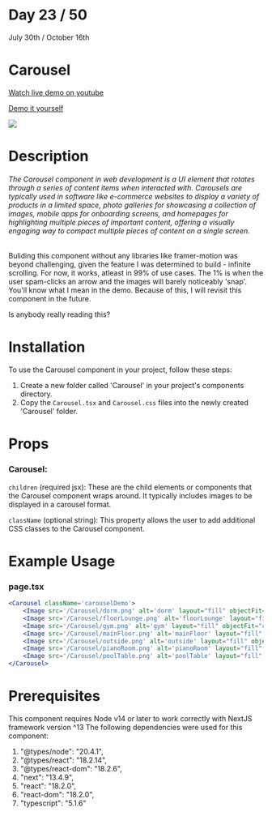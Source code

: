 # Day 23 / 50

July 30th / October 16th

# Carousel
<a href="https://youtu.be/M_HVJ14cwps" target="_blank">Watch live demo on youtube</a>

<a href="https:/ / 50daysofcomponents.netlify.app/Carousel" target="_blank">Demo it yourself</a>

<a href="https:/ / 50daysofcomponents.netlify.app/Carousel" target="_blank"><img src="https://cdn.discordapp.com/attachments/715319623637270638/1135312926039887903/image.png"/></a>  

# Description 

###### The Carousel component in web development is a UI element that rotates through a series of content items when interacted with. Carousels are typically used in software like e-commerce websites to display a variety of products in a limited space, photo galleries for showcasing a collection of images, mobile apps for onboarding screens, and homepages for highlighting multiple pieces of important content, offering a visually engaging way to compact multiple pieces of content on a single screen.

Buliding this component without any libraries like framer-motion was beyond challenging, given the feature I was determined to build - infinite scrolling. For now, it works, atleast in 99% of use cases. The 1% is when the user spam-clicks an arrow and the images will barely noticeably 'snap'. You'll know what I mean in the demo. Because of this, I will revisit this component in the future.

Is anybody really reading this?

# Installation 

To use the Carousel component in your project, follow these steps:

1. Create a new folder called 'Carousel' in your project's components directory.
2. Copy the `Carousel.tsx` and `Carousel.css` files into the newly created 'Carousel' folder.

# Props 
### Carousel:

`children` (required jsx): These are the child elements or components that the Carousel component wraps around. It typically includes images to be displayed in a carousel format.

`className` (optional string): This property allows the user to add additional CSS classes to the Carousel component. 

# Example Usage
### page.tsx
```jsx
<Carousel className='carouselDemo'>
    <Image src='/Carousel/dorm.png' alt='dorm' layout="fill" objectFit="cover" />
    <Image src='/Carousel/floorLounge.png' alt='floorLounge' layout="fill" objectFit="cover" />
    <Image src='/Carousel/gym.png' alt='gym' layout="fill" objectFit="cover" />
    <Image src='/Carousel/mainFloor.png' alt='mainFloor' layout="fill" objectFit="cover" />
    <Image src='/Carousel/outside.png' alt='outside' layout="fill" objectFit="cover" />
    <Image src='/Carousel/pianoRoom.png' alt='pianoRoom' layout="fill" objectFit="cover" />
    <Image src='/Carousel/poolTable.png' alt='poolTable' layout="fill" objectFit="cover" />
</Carousel>
```

# Prerequisites
This component requires Node v14 or later to work correctly with NextJS framework version ^13
The following dependencies were used for this component:
1. "@types/node": "20.4.1",
2. "@types/react": "18.2.14",
3. "@types/react-dom": "18.2.6",
4. "next": "13.4.9",
5. "react": "18.2.0",
6. "react-dom": "18.2.0",
7. "typescript": "5.1.6"